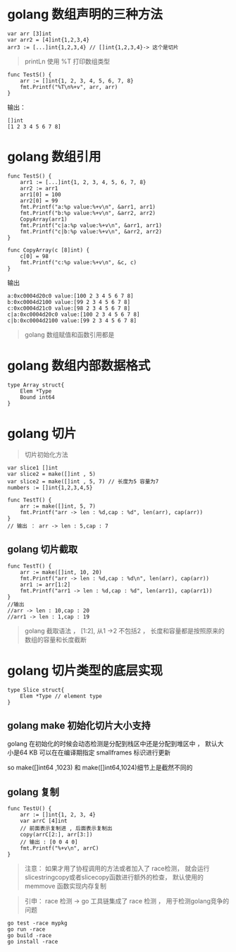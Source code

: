 # golang 数组声明的三种方法

```golang
var arr [3]int
var arr2 = [4]int{1,2,3,4}
arr3 := [...]int{1,2,3,4} // []int{1,2,3,4}-> 这个是切片
```

> printLn 使用 %T 打印数组类型

```golang
func TestS() {
	arr := []int{1, 2, 3, 4, 5, 6, 7, 8}
	fmt.Printf("%T\n%+v", arr, arr)
}
```
输出：
```
[]int
[1 2 3 4 5 6 7 8]
```

# golang 数组引用

```golang
func TestS() {
	arr1 := [...]int{1, 2, 3, 4, 5, 6, 7, 8}
	arr2 := arr1
	arr1[0] = 100
	arr2[0] = 99
	fmt.Printf("a:%p value:%+v\n", &arr1, arr1)
	fmt.Printf("b:%p value:%+v\n", &arr2, arr2)
	CopyArray(arr1)
	fmt.Printf("c|a:%p value:%+v\n", &arr1, arr1)
	fmt.Printf("c|b:%p value:%+v\n", &arr2, arr2)
}

func CopyArray(c [8]int) {
	c[0] = 98
	fmt.Printf("c:%p value:%+v\n", &c, c)
}
```
输出
```
a:0xc0004d20c0 value:[100 2 3 4 5 6 7 8]
b:0xc0004d2100 value:[99 2 3 4 5 6 7 8]
c:0xc0004d21c0 value:[98 2 3 4 5 6 7 8]
c|a:0xc0004d20c0 value:[100 2 3 4 5 6 7 8]
c|b:0xc0004d2100 value:[99 2 3 4 5 6 7 8]
```

> golang 数组赋值和函数引用都是


# golang 数组内部数据格式

```golang
type Array struct{
    Elem *Type
    Bound int64
}
```

# golang 切片

> 切片初始化方法

```golang
var slice1 []int
var slice2 = make([]int , 5)
var slice2 = make([]int , 5, 7) // 长度为5 容量为7 
numbers := []int{1,2,3,4,5}
```

```golang
func TestT() {
	arr := make([]int, 5, 7)
	fmt.Printf("arr -> len : %d,cap : %d", len(arr), cap(arr))
}
// 输出 ： arr -> len : 5,cap : 7
```

## golang 切片截取

```golang
func TestT() {
	arr := make([]int, 10, 20)
	fmt.Printf("arr -> len : %d,cap : %d\n", len(arr), cap(arr))
	arr1 := arr[1:2]
	fmt.Printf("arr1 -> len : %d,cap : %d", len(arr1), cap(arr1))
}
//输出
//arr -> len : 10,cap : 20
//arr1 -> len : 1,cap : 19
```

> golang 截取语法 ， [1:2], 从1 ->2 不包括2 ， 长度和容量都是按照原来的数组的容量和长度截断

# golang 切片类型的底层实现

```golang
type Slice struct{
	Elem *Type // element type
}
```
## golang make 初始化切片大小支持

golang 在初始化的时候会动态检测是分配到栈区中还是分配到堆区中 ， 默认大小是64 KB 可以在在编译期指定 smallframes 标识进行更新

so make([]int64 ,1023) 和 make([]int64,1024)细节上是截然不同的
## golang 复制

```golang
func TestU() {
	arr := []int{1, 2, 3, 4}
	var arrC [4]int
	// 前面表示复制进 , 后面表示复制出
	copy(arrC[2:], arr[3:])
	// 输出 : [0 0 4 0]
	fmt.Printf("%+v\n", arrC)
}
```

> 注意： 如果才用了协程调用的方法或者加入了 race检测， 就会运行 slicestringcopy或者slicecopy函数进行额外的检查， 默认使用的memmove 函数实现内存复制

> 引申： race 检测 -> go 工具链集成了 race 检测 ， 用于检测golang竞争的问题

```golang
go test -race mypkg
go run -race
go build -race
go install -race
```


